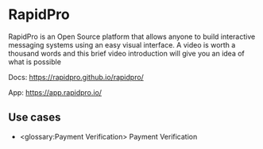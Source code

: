 # RapidPro

RapidPro is an Open Source platform that allows anyone to build interactive messaging systems using an easy visual interface. A video is worth a thousand words and this brief video introduction will give you an idea of what is possible

Docs: <https://rapidpro.github.io/rapidpro/>

App: <https://app.rapidpro.io/>


## Use cases

-  <glossary:Payment Verification> Payment Verification
